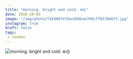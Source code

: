 ```yaml
---
title: "morning. bright and cold. ❄️🌞"
date: 2016-10-03
image: "/img/photo/f424807e7dac699bae760cff85704673.jpg"
instagram: true
draft: false
tags:
 - london
---
```


![morning. bright and cold. ❄️🌞](/img/photo/f424807e7dac699bae760cff85704673.jpg)
